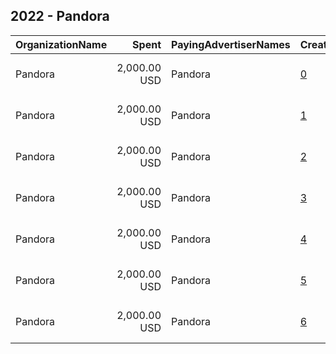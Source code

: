 ## 2022 - Pandora 
|OrganizationName|Spent|PayingAdvertiserNames|CreativeUrls|Impressions|Genders|AgeBrackets|CountryCodes|BillingAddresses|CandidateBallotInformation|
|:---|---:|:---|:---|---:|:---|:---|:---|:---|:---|
|Pandora|2,000.00 USD|Pandora|[0](https://www.snap.com/political-ads/asset/a13a142feca855e7e97ac14a6a59eead98ddc2ff719dfabc8543b0ef31701f79?mediaType=mp4)|66,843|FEMALE|18+|united states|"2100 Franklin Tower, 7th Floor,Oakland,94612,US"|Register to vote|
|Pandora|2,000.00 USD|Pandora|[1](https://www.snap.com/political-ads/asset/0dd66b62b971a93e411c4edae21e335f35afb3533fa0c56ac51119f7f6cab1be?mediaType=mp4)|113,819||18+|united states|"2100 Franklin Tower, 7th Floor,Oakland,94612,US"|Register to vote|
|Pandora|2,000.00 USD|Pandora|[2](https://www.snap.com/political-ads/asset/4d66b411cc6cdaf63c124cabb7f72ab9c2e70a8edd55d903e530fe4ea53d63d2?mediaType=mp4)|73,377||18+|united states|"2100 Franklin Tower, 7th Floor,Oakland,94612,US"|Register to vote|
|Pandora|2,000.00 USD|Pandora|[3](https://www.snap.com/political-ads/asset/6cedaa48f4e4ecf065bcb0b73352f0217fda4d487203ee92a25d2f8a1dbb1f4d?mediaType=mp4)|110,648||18+|united states|"2100 Franklin Tower, 7th Floor,Oakland,94612,US"|Register to vote|
|Pandora|2,000.00 USD|Pandora|[4](https://www.snap.com/political-ads/asset/3dbbab9f5e668e8ec33d83a1b64312eb4b51efb0689c0bcaf981e1770839deae?mediaType=mp4)|128,646||18+|united states|"2100 Franklin Tower, 7th Floor,Oakland,94612,US"|Register to vote|
|Pandora|2,000.00 USD|Pandora|[5](https://www.snap.com/political-ads/asset/b6922390840eba77d2b9a389309b258c8de3318909aa8441d55862abcd7bb013?mediaType=mp4)|121,778||18+|united states|"2100 Franklin Tower, 7th Floor,Oakland,94612,US"|Register to vote|
|Pandora|2,000.00 USD|Pandora|[6](https://www.snap.com/political-ads/asset/0b863e2a22809003d6f444b7f418db8070c7bebb3a76adb00d8d42f12ddbe8c4?mediaType=mp4)|56,962||18+|united states|"2100 Franklin Tower, 7th Floor,Oakland,94612,US"|Register to vote|
